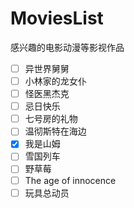 # MoviesList
感兴趣的电影动漫等影视作品

- [ ] 异世界舅舅 
- [ ] 小林家的龙女仆
- [ ] 怪医黑杰克
- [ ] 忌日快乐
- [ ] 七号房的礼物
- [ ] 温彻斯特在海边
- [x] 我是山姆
- [ ] 雪国列车
- [ ] 野草莓
- [ ] The age of innocence
- [ ] 玩具总动员
